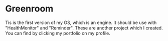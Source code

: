 # Greenroom
Tis is the first version of my OS, which is an engine. It should be use with "HealthMonitor" and "Reminder". These are another 
project which I created. You can find by clicking my portfolio on my profile.

